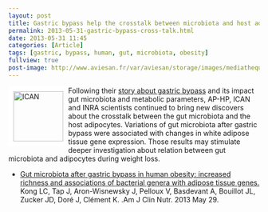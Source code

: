 ```yaml
---
layout: post
title: Gastric bypass help the crosstalk between microbiota and host adipocytes
permalink: 2013-05-31-gastric-bypass-cross-talk.html
date: 2013-05-31 11:45
categories: [Article]
tags: [gastric, bypass, human, gut, microbiota, obesity]
fullview: true
post-image: http://www.aviesan.fr/var/aviesan/storage/images/mediatheque/images/actus/conf-ican3/57401-1-fre-FR/conf-ican.jpg
---
```



<img src="http://www.aviesan.fr/var/aviesan/storage/images/mediatheque/images/actus/conf-ican3/57401-1-fre-FR/conf-ican.jpg" alt="ICAN" style="float: left; border: 10px solid white; width: 100px;"/>

Following their 
[story about gastric bypass](/index.php/actualites/11-actualites-scientifiques/43-microbiota-roux-en-y-gastric-bypass.html) 
and its impact gut microbiota and
metabolic parameters, AP-HP, ICAN and INRA scientists continued to bring new
discovers about the crosstalk between the gut microbiota and the host
adipocytes. Variations of gut microbiota after gastric bypass were associated
with changes in white adipose tissue gene expression. Those results may
stimulate deeper investigation about relation between gut microbiota and
adipocytes during weight loss.

  * [Gut microbiota after gastric bypass in human obesity: increased richness and associations of bacterial genera with adipose tissue genes.](http://ajcn.nutrition.org/content/early/2013/05/29/ajcn.113.058743.abstract) Kong LC, Tap J, Aron-Wisnewsky J, Pelloux V, Basdevant A, Bouillot JL, Zucker JD, Doré J, Clément K. .Am J Clin Nutr. 2013 May 29.